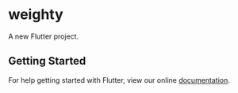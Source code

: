 # weighty

A new Flutter project.

## Getting Started

For help getting started with Flutter, view our online
[documentation](https://flutter.io/).
